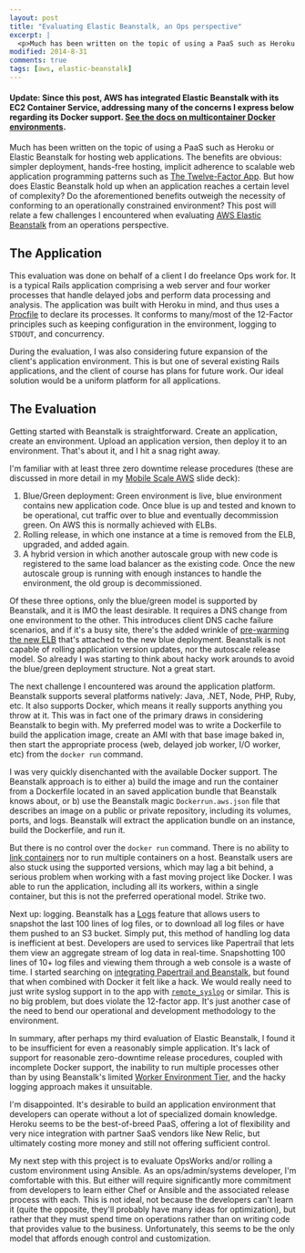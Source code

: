 ```yaml
---
layout: post
title: "Evaluating Elastic Beanstalk, an Ops perspective"
excerpt: |
  <p>Much has been written on the topic of using a PaaS such as Heroku or Elastic Beanstalk for hosting web applications. The benefits are obvious: simpler deployment, hands-free hosting, implicit adherence to scalable web application programming patterns such as <a href="http://12factor.net/">The Twelve-Factor App</a>. But how does Elastic Beanstalk hold up when an application reaches a certain level of complexity? Do the aforementioned benefits outweigh the necessity of conforming to an operationally constrained environment? This post will relate a few challenges I encountered when evaluating AWS Elastic Beanstalk from an operations perspective.
modified: 2014-8-31
comments: true
tags: [aws, elastic-beanstalk]
---
```

#### Update: Since this post, AWS has integrated Elastic Beanstalk with its EC2 Container Service, addressing many of the concerns I express below regarding its Docker support. [See the docs on multicontainer Docker environments](http://docs.aws.amazon.com/elasticbeanstalk/latest/dg/create_deploy_docker_ecs.html).

Much has been written on the topic of using a PaaS such as Heroku or Elastic Beanstalk for hosting web applications. The benefits are obvious: simpler deployment, hands-free hosting, implicit adherence to scalable web application programming patterns such as [The Twelve-Factor App](http://12factor.net/). But how does Elastic Beanstalk hold up when an application reaches a certain level of complexity? Do the aforementioned benefits outweigh the necessity of conforming to an operationally constrained environment? This post will relate a few challenges I encountered when evaluating [AWS Elastic Beanstalk](http://aws.amazon.com/elasticbeanstalk/) from an operations perspective.

The Application
---------------------
This evaluation was done on behalf of a client I do freelance Ops work for. It is a typical Rails application comprising a web server and four worker processes that handle delayed jobs and perform data processing and analysis. The application was built with Heroku in mind, and thus uses a [Procfile](https://devcenter.heroku.com/articles/procfile) to declare its processes. It conforms to many/most of the 12-Factor principles such as keeping configuration in the environment, logging to `STDOUT`, and concurrency.  

During the evaluation, I was also considering future expansion of the client's application environment. This is but one of several existing Rails applications, and the client of course has plans for future work. Our ideal solution would be a uniform platform for all applications.

The Evaluation
---------------------
Getting started with Beanstalk is straightforward. Create an application, create an environment. Upload an application version, then deploy it to an environment. That's about it, and I hit a snag right away.

I'm familiar with at least three zero downtime release procedures (these are discussed in more detail in my [Mobile Scale AWS](https://speakerdeck.com/bwhaley/mobile-scale-aws) slide deck):

1. Blue/Green deployment: Green environment is live, blue environment contains new application code. Once blue is up and tested and known to be operational, cut traffic over to blue and eventually decommission green. On AWS this is normally achieved with ELBs.
2. Rolling release, in which one instance at a time is removed from the ELB, upgraded, and added again.
3. A hybrid version in which another autoscale group with new code is registered to the same load balancer as the existing code. Once the new autoscale group is running with enough instances to handle the environment, the old group is decommissioned.

Of these three options, only the blue/green model is supported by Beanstalk, and it is IMO the least desirable. It requires a DNS change from one environment to the other. This introduces client DNS cache failure scenarios, and if it's a busy site, there's the added wrinkle of [pre-warming the new ELB](https://aws.amazon.com/articles/1636185810492479#pre-warming) that's attached to the new blue deployment. Beanstalk is not capable of rolling application version updates, nor the autoscale release model. So already I was starting to think about hacky work arounds to avoid the blue/green deployment structure. Not a great start.

The next challenge I encountered was around the application platform. Beanstalk supports several platforms natively: Java, .NET, Node, PHP, Ruby, etc. It also supports Docker, which means it really supports anything you throw at it. This was in fact one of the primary draws in considering Beanstalk to begin with. My preferred model was to write a Dockerfile to build the application image, create an AMI with that base image baked in, then start the appropriate process (web, delayed job worker, I/O worker, etc) from the `docker run` command.

I was very quickly disenchanted with the available Docker support. The Beanstalk approach is to either a) build the image and run the container from a Dockerfile located in an saved application bundle that Beanstalk knows about, or b) use the Beanstalk magic `Dockerrun.aws.json` file that describes an image on a public or private repository, including its volumes, ports, and logs. Beanstalk will extract the application bundle on an instance, build the Dockerfile, and run it.

But there is no control over the `docker run` command. There is no ability to [link containers](https://docs.docker.com/userguide/dockerlinks/) nor to run multiple containers on a host. Beanstalk users are also stuck using the supported versions, which may lag a bit behind, a serious problem when working with a fast moving project like Docker. I was able to run the application, including all its workers, within a single container, but this is not the preferred operational model. Strike two.

Next up: logging. Beanstalk has a [Logs](http://docs.aws.amazon.com/elasticbeanstalk/latest/dg/using-features.loggingS3.title.html) feature that allows users to snapshot the last 100 lines of log files, or to download all log files or have them pushed to an S3 bucket. Simply put, this method of handling log data is inefficient at best. Developers are used to services like Papertrail that lets them view an aggregate stream of log data in real-time. Snapshotting 100 lines of 10+ log files and viewing them through a web console is a waste of time. I started searching on [integrating Papertrail and Beanstalk](http://help.papertrailapp.com/kb/hosting-services/aws-elastic-beanstalk/), but found that when combined with Docker it felt like a hack. We would really need to just write syslog support in to the app with [`remote_syslog`](http://help.papertrailapp.com/kb/configuration/configuring-centralized-logging-from-ruby-on-rails-apps/#remote_syslog) or similar. This is no big problem, but does violate the 12-factor app. It's just another case of the need to bend our operational and development methodology to the environment.

In summary, after perhaps my third evaluation of Elastic Beanstalk, I found it to be insufficient for even a reasonably simple application. It's lack of support for reasonable zero-downtime release procedures, coupled with incomplete Docker support, the inability to run multiple processes other than by using Beanstalk's limited [Worker Environment Tier](http://docs.aws.amazon.com/elasticbeanstalk/latest/dg/using-features-managing-env-tiers.html), and the hacky logging approach makes it unsuitable.

I'm disappointed. It's desirable to build an application environment that developers can operate without a lot of specialized domain knowledge. Heroku seems to be the best-of-breed PaaS, offering a lot of flexibility and very nice integration with partner SaaS vendors like New Relic, but ultimately costing more money and still not offering sufficient control.

My next step with this project is to evaluate OpsWorks and/or rolling a custom environment using Ansible. As an ops/admin/systems developer, I'm comfortable with this. But either will require significantly more commitment from developers to learn either Chef or Ansible and the associated release process with each. This is not ideal, not because the developers can't learn it (quite the opposite, they'll probably have many ideas for optimization), but rather that they must spend time on operations rather than on writing code that provides value to the business. Unfortunately, this seems to be the only model that affords enough control and customization.
